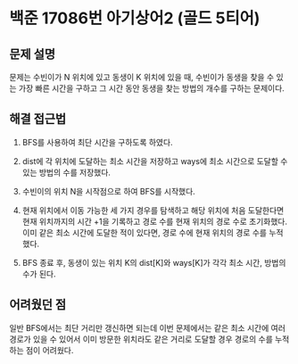 # 백준 17086번 아기상어2 (골드 5티어)

## 문제 설명

문제는 수빈이가 N 위치에 있고 동생이 K 위치에 있을 때, 수빈이가 동생을 찾을 수 있는 가장 빠른 시간을 구하고 그 시간 동안 동생을 찾는 방법의 개수를 구하는 문제이다.

## 해결 접근법

1. BFS를 사용하여 최단 시간을 구하도록 하였다.

2. dist에 각 위치에 도달하는 최소 시간을 저장하고 ways에 최소 시간으로 도달할 수 있는 방법의 수를 저장했다.

3. 수빈이의 위치 N을 시작점으로 하여 BFS를 시작했다.

4. 현재 위치에서 이동 가능한 세 가지 경우를 탐색하고 해당 위치에 처음 도달한다면 현재 위치까지의 시간 +1을 기록하고 경로 수를 현재 위치의 경로 수로 초기화했다. 이미 같은 최소 시간에 도달한 적이 있다면, 경로 수에 현재 위치의 경로 수를 누적했다.

5. BFS 종료 후, 동생이 있는 위치 K의 dist[K]와 ways[K]가 각각 최소 시간, 방법의 수가 된다.

## 어려웠던 점

일반 BFS에서는 최단 거리만 갱신하면 되는데 이번 문제에서는 같은 최소 시간에 여러 경로가 있을 수 있어서 이미 방문한 위치라도 같은 거리로 도달할 경우 경로의 수를 누적하는 점이 어려웠다.
